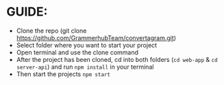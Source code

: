 # GUIDE:
- Clone the repo (git clone https://github.com/GrammerhubTeam/convertagram.git)
- Select folder where you want to start your project
- Open terminal and use the clone command
- After the project has been cloned, cd into both folders (`cd web-app` & `cd server-api`)  and run `npm install` in your terminal
- Then start the projects `npm start`